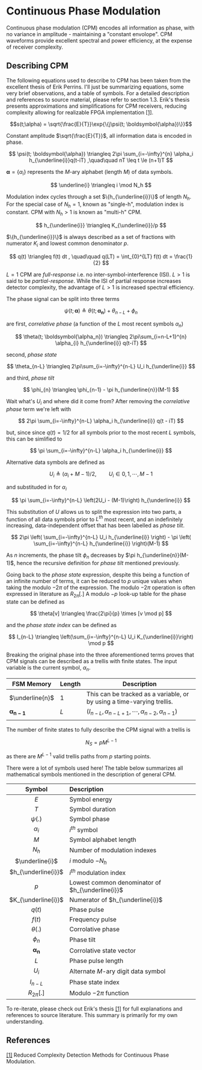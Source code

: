 # Continuous Phase Modulation

Continuous phase modulation (CPM) encodes all information as phase, with no variance in amplitude - maintaining a "constant envolope".
CPM waveforms provide excellent spectral and power efficiency, at the expense of receiver complexity.

## Describing CPM

The following equations used to describe to CPM has been taken from the excellent thesis of Erik Perrins.
I'll just be summarizing equations, some very brief observations, and a table of symbols.
For a detailed description and references to source material, please refer to section 1.3.
Erik's thesis presents approximations and simplifications for CPM receivers, reducing complexity allowing for realizable FPGA implementation [[1]][reduced-cpm].


$$s(t;\alpha) = \sqrt{\frac{E}{T}}\exp{\{j\psi(t; \boldsymbol{\alpha})\}}$$

Constant amplitude $\sqrt{\frac{E}{T}}$, all information data is encoded in phase.

$$
\psi(t; \boldsymbol{\alpha}) \triangleq 
2\pi \sum_{i=-\infty}^{n} \alpha_i h_{\underline{i}}q(t-iT)
,\quad\quad
nT \leq t \le (n+1)T
$$

$\boldsymbol{\alpha}=\{\alpha_i\}$ represents the $M$-ary alphabet (length $M$) of data symbols.

$$
\underline{i} \triangleq i \mod N_h
$$

Modulation index cycles through a set $\{h_{\underline{i}}\}$ of length $N_h$.
For the special case of $N_h=1$, known as "single-h", modulation index is constant.
CPM with $N_h \gt 1$ is known as "multi-h" CPM.

$$
h_{\underline{i}} \triangleq K_{\underline{i}}/p
$$

$\{h_{\underline{i}}\}$ is always described as a set of fractions with numerator $K_i$ and lowest common denominator $p$.

$$
q(t) \triangleq f(t) dt
, \quad\quad
q(LT) = \int_{0}^{LT} f(t) dt = \frac{1}{2}
$$

$L=1$ CPM are _full-response_ i.e. no inter-symbol-interference (ISI).
$L>1$ is said to be _partial-response_.
While the ISI of partial response increases detector complexity, the advantage of $L>1$ is increased spectral efficiency.


The phase signal can be split into three terms

$$
\psi(t; \boldsymbol{\alpha}) \triangleq 
\theta(t; \boldsymbol{\alpha_n}) + \theta_{n-L} + \phi_{n}
$$

are first, _correlative phase_ (a function of the $L$ most recent symbols $\alpha_n$)

$$
\theta(t; \boldsymbol{\alpha_n}) \triangleq 
2\pi\sum_{i=n-L+1}^{n} \alpha_{i} h_{\underline{i}} q(t-iT)
$$

second, _phase state_

$$
\theta_{n-L} \triangleq 2\pi\sum_{i=-\infty}^{n-L} U_i h_{\underline{i}}
$$

and third, _phase tilt_

$$
\phi_{n} \triangleq \phi_{n-1} - \pi h_{\underline{n}}(M-1)
$$

Wait what's $U_i$ and where did it come from?  After removing the _correlative phase_ term we're left with 

$$
2\pi \sum_{i=-\infty}^{n-L} \alpha_i h_{\underline{i}} q(t - iT)
$$

but, since since $q(t)=1/2$ for all symbols prior to the most recent $L$ symbols, this can be simlified to 

$$
\pi \sum_{i=-\infty}^{n-L} \alpha_i h_{\underline{i}}
$$

Alternative data symbols are defined as 

$$
U_i \triangleq (\alpha_i + M - 1) / 2
,\quad\quad
U_i \in {0, 1, \cdots, M-1}
$$

and substituded in for $\alpha_i$

$$
\pi \sum_{i=-\infty}^{n-L} \left(2U_i - (M-1)\right) h_{\underline{i}}
$$

This substitution of $U$ allows us to split the expression into two parts, a function of all data symbols prior to $L^{th}$ most recent, and an indefinitely increasing, data-independent offset that has been labelled as _phase tilt_.

$$
2\pi \left( \sum_{i=-\infty}^{n-L} U_i h_{\underline{i}} \right) - 
\pi \left( \sum_{i=-\infty}^{n-L}  h_{\underline{i}} \right)(M-1)
$$

As $n$ increments, the phase tilt $\phi_n$ decreases by $\pi h_{\underline{n}}(M-1)$, hence the recursive definition for _phase tilt_ mentioned previously.

Going back to the _phase state_ expression, despite this being a function of an infinite number of terms, it can be reduced to $p$ unique values when taking the modulo $-2\pi$ of the expression.
The modulo $-2\pi$ operation is often expressed in literature as $R_{2\pi}[.]$
A modulo $-p$ look-up table for the phase state can be defined as

$$
\theta[v] \triangleq \frac{2\pi}{p} \times [v  \mod p]
$$

and the _phase state index_ can be defined as

$$
I_{n-L} \triangleq
\left(\sum_{i=-\infty}^{n-L} U_i K_{\underline{i}}\right)  \mod p
$$

Breaking the original phase into the three aforementioned terms proves that CPM signals can be described as a trellis with finite states.
The input variable is the current symbol, $\alpha_n$.

| FSM Memory                  | Length | Description |
|  --                         | --     | --  |
| $\underline{n}$             | 1      | This can be tracked as a variable, or by using a time-varying trellis. |
| $\boldsymbol{\alpha_{n-1}}$ | $L$    | $(I_{n-L}, \alpha_{n-L+1}, \cdots , \alpha_{n-2}, \alpha_{n-1})$ |
| | | |

The number of finite states to fully describe the CPM signal with a trellis is

$$N_S = pM^{L-1}$$

as there are $M^{L-1}$ valid trellis paths from $p$ starting points.


There were a lot of symbols used here!
The table below summarizes all mathematical symbols mentioned in the description of general CPM.

| Symbol                  | Description       |
| :--:                    | :---------------- |
| $E$                     | Symbol energy     |
| $T$                     | Symbol duration   |
| $\psi(.)$               | Symbol phase      |
| $\alpha_i$              | $i^{th}$ symbol   |
| $M$                     | Symbol alphabet length |
| $N_h$                   | Number of modulation indexes |
| $\underline{i}$         | $i$ modulo $-N_h$  |
| $h_{\underline{i}}$     | $i^{th}$ modulation index |
| $p$                     | Lowest common denominator of $h_{\underline{i}}$ |
| $K_{\underline{i}}$     | Numerator of $h_{\underline{i}}$ |
| $q(t)$                  | Phase pulse       |
| $f(t)$                  | Frequency pulse   |
| $\theta(.)$             | Corrolative phase |
| $\phi_n$                | Phase tilt |
| $\boldsymbol{\alpha_n}$ | Corrolative state vector |
| $L$                     | Phase pulse length |
| $U_i$                   | Alternate $M$-ary digit data symbol |
| $I_{n-L}$               | Phase state index |
| $R_{2\pi}[.]$           | Modulo $-2\pi$ function |

To re-iterate, please check out Erik's thesis [[1]][reduced-cpm] for full explanations and references to source literature.
This summary is primarily for my own understanding.

## References

[[1]][reduced-cpm]
Reduced Complexity Detection Methods for Continuous Phase Modulation.

[reduced-cpm]: https://scholarsarchive.byu.edu/cgi/viewcontent.cgi?article=1619&context=etd
